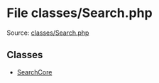 File classes/Search.php
=========

Source: [classes/Search.php](https://github.com/PrestaShop/PrestaShop/blob/1.5.0.5/classes/Search.php)


Classes
-------

* [SearchCore](class.SearchCore.md)

